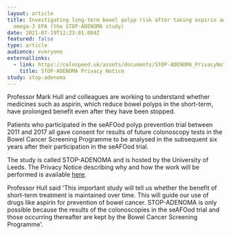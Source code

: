 ```yaml
---
layout: article
title: Investigating long-term bowel polyp risk after taking aspirin and/or
  omega-3 EPA (the STOP-ADENOMA study)
date: 2021-07-19T12:23:01.004Z
featured: false
type: article
audience: everyone
externallinks:
  - link: https://colospeed.uk/assets/documents/STOP-ADENOMA_PrivacyNotice.pdf
    title: STOP-ADENOMA Privacy Notice
study: stop-adenoma
---
```

Professor Mark Hull and colleagues are working to understand whether medicines such as aspirin, which reduce bowel polyps in the short-term, have prolonged benefit even after they have been stopped. 

Patients who participated in the seAFOod polyp prevention trial between 2011 and 2017 all gave consent for results of future colonoscopy tests in the Bowel Cancer Screening Programme to be analysed in the subsequent six years after their participation in the seAFOod trial.

The study is called STOP-ADENOMA and is hosted by the University of Leeds. The Privacy Notice describing why and how the work will be performed is available [here](https://colospeed.uk/assets/documents/STOP-ADENOMA_PrivacyNotice.pdf).

Professor Hull said 'This important study will tell us whether the benefit of short-term treatment is maintained over time. This will guide our use of drugs like aspirin for prevention of bowel cancer. STOP-ADENOMA is only possible because the results of the colonoscopies in the seAFOod trial and those occurring thereafter are kept by the Bowel Cancer Screening Programme'.